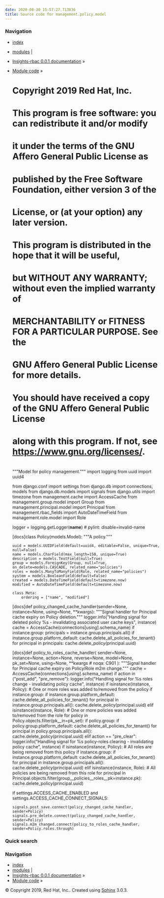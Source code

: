 ```yaml
---
date: 2020-08-30 15:57:27.713836
title: Source code for management.policy.model
---
```

### Navigation

  - [index](../../../../genindex/ "General Index")
  - [modules](../../../../py-modindex/ "Python Module Index") |
  - [Insights-rbac 0.0.1 documentation](../../../../index/) »
  - [Module code](../../../index/) »


    #
    # Copyright 2019 Red Hat, Inc.
    #
    # This program is free software: you can redistribute it and/or modify
    # it under the terms of the GNU Affero General Public License as
    # published by the Free Software Foundation, either version 3 of the
    # License, or (at your option) any later version.
    #
    # This program is distributed in the hope that it will be useful,
    # but WITHOUT ANY WARRANTY; without even the implied warranty of
    # MERCHANTABILITY or FITNESS FOR A PARTICULAR PURPOSE.  See the
    # GNU Affero General Public License for more details.
    #
    # You should have received a copy of the GNU Affero General Public License
    # along with this program.  If not, see <https://www.gnu.org/licenses/>.
    #
    
    """Model for policy management."""
    import logging
    from uuid import uuid4
    
    from django.conf import settings
    from django.db import connections, models
    from django.db.models import signals
    from django.utils import timezone
    from management.cache import AccessCache
    from management.group.model import Group
    from management.principal.model import Principal
    from management.rbac_fields import AutoDateTimeField
    from management.role.model import Role
    
    
    logger = logging.getLogger(__name__)  # pylint: disable=invalid-name
    
    
    [docs]class Policy(models.Model):
        """A policy."""
    
        uuid = models.UUIDField(default=uuid4, editable=False, unique=True, null=False)
        name = models.CharField(max_length=150, unique=True)
        description = models.TextField(null=True)
        group = models.ForeignKey(Group, null=True, on_delete=models.CASCADE, related_name="policies")
        roles = models.ManyToManyField(Role, related_name="policies")
        system = models.BooleanField(default=False)
        created = models.DateTimeField(default=timezone.now)
        modified = AutoDateTimeField(default=timezone.now)
    
        class Meta:
            ordering = ["name", "modified"]
    
    
    [docs]def policy_changed_cache_handler(sender=None, instance=None, using=None, **kwargs):
        """Signal handler for Principal cache expiry on Policy deletion."""
        logger.info("Handling signal for deleted policy %s - invalidating associated user cache keys", instance)
        cache = AccessCache(connections[using].schema_name)
        if instance.group:
            principals = instance.group.principals.all()
            if instance.group.platform_default:
                cache.delete_all_policies_for_tenant()
            for principal in principals:
                cache.delete_policy(principal.uuid)
    
    
    [docs]def policy_to_roles_cache_handler(
        sender=None, instance=None, action=None, reverse=None, model=None, pk_set=None, using=None, **kwargs  # noqa: C901
    ):
        """Signal handler for Principal cache expiry on Policy/Role m2m change."""
        cache = AccessCache(connections[using].schema_name)
        if action in ("post_add", "pre_remove"):
            logger.info("Handling signal for %s roles change - invalidating policy cache", instance)
            if isinstance(instance, Policy):
                # One or more roles was added to/removed from the policy
                if instance.group:
                    if instance.group.platform_default:
                        cache.delete_all_policies_for_tenant()
                    for principal in instance.group.principals.all():
                        cache.delete_policy(principal.uuid)
            elif isinstance(instance, Role):
                # One or more policies was added to/removed from the role
                for policy in Policy.objects.filter(pk__in=pk_set):
                    if policy.group:
                        if policy.group.platform_default:
                            cache.delete_all_policies_for_tenant()
                        for principal in policy.group.principals.all():
                            cache.delete_policy(principal.uuid)
        elif action == "pre_clear":
            logger.info("Handling signal for %s policy-roles clearing - invalidating policy cache", instance)
            if isinstance(instance, Policy):
                # All roles are being removed from this policy
                if instance.group:
                    if instance.group.platform_default:
                        cache.delete_all_policies_for_tenant()
                    for principal in instance.group.principals.all():
                        cache.delete_policy(principal.uuid)
            elif isinstance(instance, Role):
                # All policies are being removed from this role
                for principal in Principal.objects.filter(group__policies__roles__pk=instance.pk):
                    cache.delete_policy(principal.uuid)
    
    
    if settings.ACCESS_CACHE_ENABLED and settings.ACCESS_CACHE_CONNECT_SIGNALS:
    
        signals.post_save.connect(policy_changed_cache_handler, sender=Policy)
        signals.pre_delete.connect(policy_changed_cache_handler, sender=Policy)
        signals.m2m_changed.connect(policy_to_roles_cache_handler, sender=Policy.roles.through)

### Quick search

### Navigation

  - [index](../../../../genindex/ "General Index")
  - [modules](../../../../py-modindex/ "Python Module Index") |
  - [Insights-rbac 0.0.1 documentation](../../../../index/) »
  - [Module code](../../../index/) »

© Copyright 2019, Red Hat, Inc.. Created using
[Sphinx](http://sphinx-doc.org/) 3.0.3.